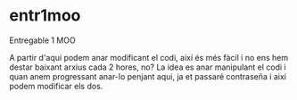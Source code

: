 entr1moo
========

Entregable 1 MOO

A partir d'aqui podem anar modificant el codi, així és més fàcil i no ens hem destar baixant arxius cada 2 hores, no?
La idea es anar manipulant el codi i quan anem progressant anar-lo penjant aqui, ja et passaré contraseña i així podem 
modificar els dos.
